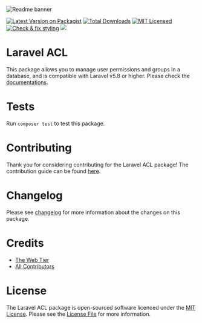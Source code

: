 
![Readme banner](https://banners.beyondco.de/Laravel%20ACL.png?theme=dark&packageName=mateusjunges%2Flaravel-acl&pattern=architect&style=style_1&description=Easily+associate+users+with+permissions+and+permission+groups+in+your+laravel+app&md=1&fontSize=150px&images=https%3A%2F%2Flaravel.com%2Fimg%2Flogomark.min.svg)


[![Latest Version on Packagist](https://img.shields.io/packagist/v/mateusjunges/laravel-acl.svg?style=flat)](https://packagist.org/packages/mateusjunges/laravel-acl)
[![Total Downloads](https://img.shields.io/packagist/dt/mateusjunges/laravel-acl.svg?style=flat)](https://packagist.org/packages/mateusjunges/laravel-acl)
[![MIT Licensed](https://img.shields.io/badge/license-MIT-brightgreen.svg?style=flat)](LICENSE.md)
[![Check & fix styling](https://github.com/mateusjunges/laravel-acl/actions/workflows/php-cs-fixer.yml/badge.svg)](https://github.com/mateusjunges/laravel-acl/actions/workflows/php-cs-fixer.yml)
![](https://github.com/mateusjunges/laravel-acl/workflows/Continuous%20Integration/badge.svg)

# Laravel ACL

This package allows you to manage user permissions and groups in a database, 
and is compatible with Laravel v5.8 or higher.
Please check the [documentations](https://mateusjunges.github.io/laravel-acl).

# Tests

Run `composer test` to test this package.

# Contributing
Thank you for considering contributing for the Laravel ACL package! The contribution guide can be found [here](https://github.com/mateusjunges/laravel-acl/blob/master/CONTRIBUTING.md).
 
# Changelog

Please see [changelog](https://github.com/mateusjunges/laravel-acl/blob/master/CHANGELOG.md) for more information about the changes on this package.

# Credits

- [The Web Tier](https://thewebtier.com/laravel/understanding-roles-permissions-laravel/)
- [All Contributors](https://github.com/mateusjunges/laravel-acl/graphs/contributors)

# License
The Laravel ACL package is open-sourced software licenced under the [MIT License](https://opensource.org/licenses/MIT). 
Please see the [License File](https://github.com/mateusjunges/laravel-acl/blob/master/LICENSE) for more information.
